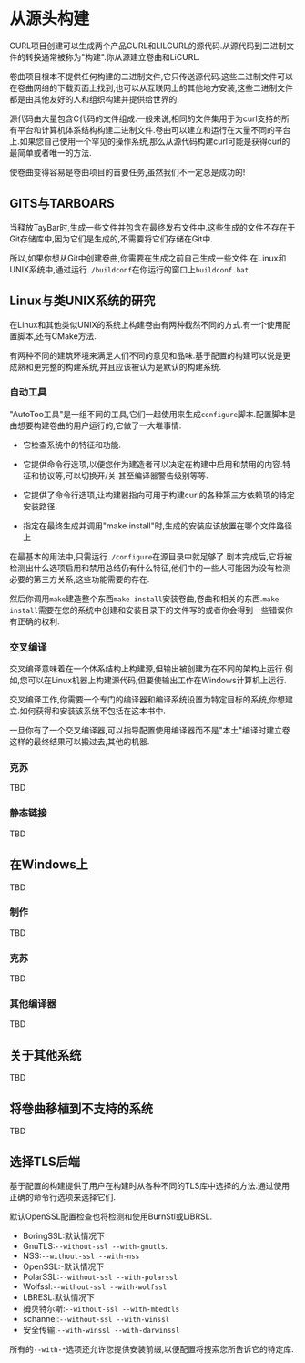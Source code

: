 
# 从源头构建

CURL项目创建可以生成两个产品CURL和LILCURL的源代码.从源代码到二进制文件的转换通常被称为"构建".你从源建立卷曲和LiCURL.

卷曲项目根本不提供任何构建的二进制文件,它只传送源代码.这些二进制文件可以在卷曲网络的下载页面上找到,也可以从互联网上的其他地方安装,这些二进制文件都是由其他友好的人和组织构建并提供给世界的.

源代码由大量包含C代码的文件组成.一般来说,相同的文件集用于为curl支持的所有平台和计算机体系结构构建二进制文件.卷曲可以建立和运行在大量不同的平台上.如果您自己使用一个罕见的操作系统,那么从源代码构建curl可能是获得curl的最简单或者唯一的方法.

使卷曲变得容易是卷曲项目的首要任务,虽然我们不一定总是成功的!

## GITS与TARBOARS

当释放TayBar时,生成一些文件并包含在最终发布文件中.这些生成的文件不存在于Git存储库中,因为它们是生成的,不需要将它们存储在Git中.

所以,如果你想从Git中创建卷曲,你需要在生成之前自己生成一些文件.在Linux和UNIX系统中,通过运行`./buildconf`在你运行的窗口上`buildconf.bat`.

## Linux与类UNIX系统的研究

在Linux和其他类似UNIX的系统上构建卷曲有两种截然不同的方式.有一个使用配置脚本,还有CMake方法.

有两种不同的建筑环境来满足人们不同的意见和品味.基于配置的构建可以说是更成熟和更完整的构建系统,并且应该被认为是默认的构建系统.

### 自动工具

"AutoToo工具"是一组不同的工具,它们一起使用来生成`configure`脚本.配置脚本是由想要构建卷曲的用户运行的,它做了一大堆事情:

-   它检查系统中的特征和功能.

-   它提供命令行选项,以便您作为建造者可以决定在构建中启用和禁用的内容.特征和协议等,可以切换开/关.甚至编译器警告级别等等.

-   它提供了命令行选项,让构建器指向可用于构建curl的各种第三方依赖项的特定安装路径.

-   指定在最终生成并调用"make install"时,生成的安装应该放置在哪个文件路径上

在最基本的用法中,只需运行`./configure`在源目录中就足够了.剧本完成后,它将被检测出什么选项启用和禁用总结仍有什么特征,他们中的一些人可能因为没有检测必要的第三方关系,这些功能需要的存在.

然后你调用`make`建造整个东西`make
install`安装卷曲,卷曲和相关的东西.`make install`需要在您的系统中创建和安装目录下的文件写的或者你会得到一些错误你有正确的权利.

### 交叉编译

交叉编译意味着在一个体系结构上构建源,但输出被创建为在不同的架构上运行.例如,您可以在Linux机器上构建源代码,但要使输出工作在Windows计算机上运行.

交叉编译工作,你需要一个专门的编译器和编译系统设置为特定目标的系统,你想建立.如何获得和安装该系统不包括在这本书中.

一旦你有了一个交叉编译器,可以指导配置使用编译器而不是"本土"编译时建立卷这样的最终结果可以搬过去,其他的机器.

### 克苏

TBD

### 静态链接

TBD

## 在Windows上

TBD

### 制作

TBD

### 克苏

TBD

### 其他编译器

TBD

## 关于其他系统

TBD

## 将卷曲移植到不支持的系统

TBD

## 选择TLS后端

基于配置的构建提供了用户在构建时从各种不同的TLS库中选择的方法.通过使用正确的命令行选项来选择它们.

默认OpenSSL配置检查也将检测和使用BurnStl或LiBRSL.

-   BoringSSL:默认情况下
-   GnuTLS:`--without-ssl --with-gnutls`.
-   NSS:`--without-ssl --with-nss`
-   OpenSSL:-默认情况下
-   PolarSSL:`--without-ssl --with-polarssl`
-   Wolfssl:`--without-ssl --with-wolfssl`
-   LBRESL:默认情况下
-   姆贝特尔斯:`--without-ssl --with-mbedtls`
-   schannel:`--without-ssl --with-winssl`
-   安全传输:`--with-winssl --with-darwinssl`

所有的`--with-*`选项还允许您提供安装前缀,以便配置将搜索您所告诉它的特定库.
